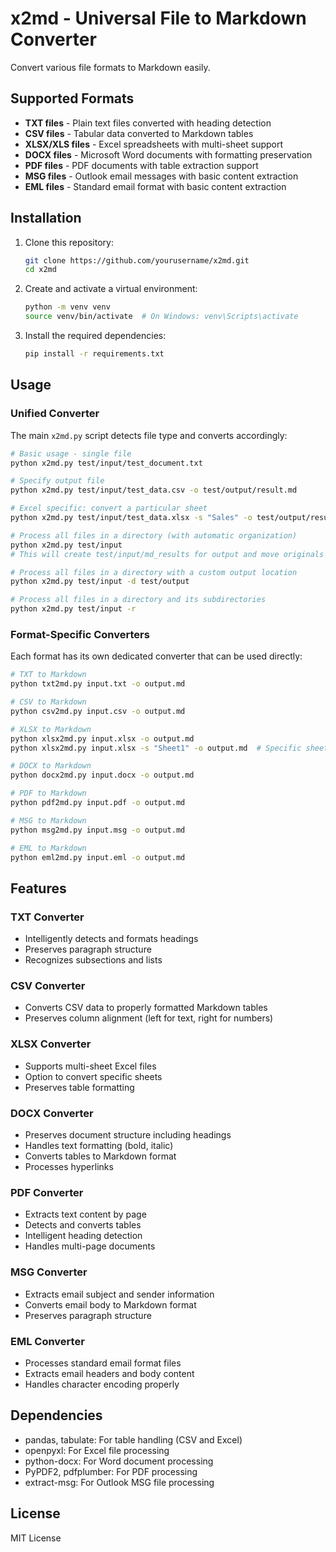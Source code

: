 # x2md - Universal File to Markdown Converter

Convert various file formats to Markdown easily.

## Supported Formats

- **TXT files** - Plain text files converted with heading detection
- **CSV files** - Tabular data converted to Markdown tables
- **XLSX/XLS files** - Excel spreadsheets with multi-sheet support
- **DOCX files** - Microsoft Word documents with formatting preservation
- **PDF files** - PDF documents with table extraction support
- **MSG files** - Outlook email messages with basic content extraction
- **EML files** - Standard email format with basic content extraction

## Installation

1. Clone this repository:
   ```bash
   git clone https://github.com/yourusername/x2md.git
   cd x2md
   ```

2. Create and activate a virtual environment:
   ```bash
   python -m venv venv
   source venv/bin/activate  # On Windows: venv\Scripts\activate
   ```

3. Install the required dependencies:
   ```bash
   pip install -r requirements.txt
   ```

## Usage

### Unified Converter

The main `x2md.py` script detects file type and converts accordingly:

```bash
# Basic usage - single file
python x2md.py test/input/test_document.txt

# Specify output file
python x2md.py test/input/test_data.csv -o test/output/result.md

# Excel specific: convert a particular sheet
python x2md.py test/input/test_data.xlsx -s "Sales" -o test/output/result_excel.md

# Process all files in a directory (with automatic organization)
python x2md.py test/input
# This will create test/input/md_results for output and move originals to test/input/processed

# Process all files in a directory with a custom output location
python x2md.py test/input -d test/output

# Process all files in a directory and its subdirectories
python x2md.py test/input -r
```

### Format-Specific Converters

Each format has its own dedicated converter that can be used directly:

```bash
# TXT to Markdown
python txt2md.py input.txt -o output.md

# CSV to Markdown
python csv2md.py input.csv -o output.md

# XLSX to Markdown
python xlsx2md.py input.xlsx -o output.md
python xlsx2md.py input.xlsx -s "Sheet1" -o output.md  # Specific sheet

# DOCX to Markdown
python docx2md.py input.docx -o output.md

# PDF to Markdown
python pdf2md.py input.pdf -o output.md

# MSG to Markdown
python msg2md.py input.msg -o output.md

# EML to Markdown
python eml2md.py input.eml -o output.md
```

## Features

### TXT Converter
- Intelligently detects and formats headings
- Preserves paragraph structure
- Recognizes subsections and lists

### CSV Converter
- Converts CSV data to properly formatted Markdown tables
- Preserves column alignment (left for text, right for numbers)

### XLSX Converter
- Supports multi-sheet Excel files
- Option to convert specific sheets
- Preserves table formatting

### DOCX Converter
- Preserves document structure including headings
- Handles text formatting (bold, italic)
- Converts tables to Markdown format
- Processes hyperlinks

### PDF Converter
- Extracts text content by page
- Detects and converts tables
- Intelligent heading detection
- Handles multi-page documents

### MSG Converter
- Extracts email subject and sender information
- Converts email body to Markdown format
- Preserves paragraph structure

### EML Converter
- Processes standard email format files
- Extracts email headers and body content
- Handles character encoding properly

## Dependencies

- pandas, tabulate: For table handling (CSV and Excel)
- openpyxl: For Excel file processing
- python-docx: For Word document processing
- PyPDF2, pdfplumber: For PDF processing
- extract-msg: For Outlook MSG file processing

## License

MIT License
